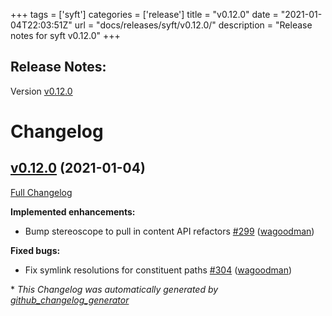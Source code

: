 +++
tags = ['syft']
categories = ['release']
title = "v0.12.0"
date = "2021-01-04T22:03:51Z"
url = "docs/releases/syft/v0.12.0/"
description = "Release notes for syft v0.12.0"
+++

## Release Notes:
Version [v0.12.0](https://github.com/anchore/syft/releases/tag/v0.12.0)

# Changelog

## [v0.12.0](https://github.com/anchore/syft/tree/v0.12.0) (2021-01-04)

[Full Changelog](https://github.com/anchore/syft/compare/v0.11.1...v0.12.0)

**Implemented enhancements:**

- Bump stereoscope to pull in content API refactors [\#299](https://github.com/anchore/syft/pull/299) ([wagoodman](https://github.com/wagoodman))

**Fixed bugs:**

- Fix symlink resolutions for constituent paths [\#304](https://github.com/anchore/syft/pull/304) ([wagoodman](https://github.com/wagoodman))



\* *This Changelog was automatically generated by [github_changelog_generator](https://github.com/github-changelog-generator/github-changelog-generator)*
